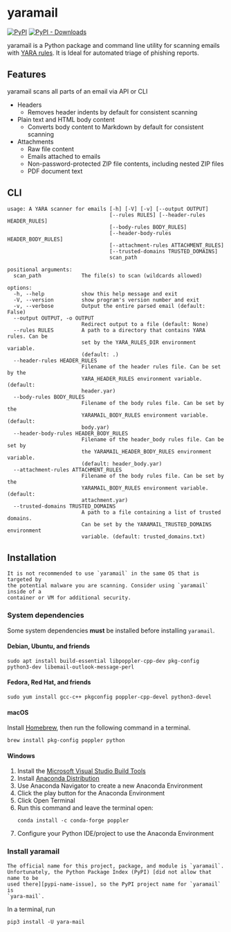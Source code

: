 # yaramail

[![PyPI](https://img.shields.io/pypi/v/yara-mail)](https://github.com/seanthegeek/yara-mail/)
[![PyPI - Downloads](https://img.shields.io/pypi/dm/yara-mail?color=blue)](https://pypistats.org/packages/yara-mail)

yaramail is a Python package and command line utility for scanning emails with
[YARA rules][yara]. It is Ideal for automated triage of phishing reports.

## Features

yaramail scans all parts of an email via API or CLI

- Headers
  -  Removes header indents by default for consistent scanning
- Plain text and HTML body content
  - Converts body content to Markdown by default for consistent scanning
- Attachments
  - Raw file content
  - Emails attached to emails
  - Non-password-protected ZIP file contents, including nested ZIP files
  - PDF document text

## CLI

```text
usage: A YARA scanner for emails [-h] [-V] [-v] [--output OUTPUT]
                                 [--rules RULES] [--header-rules HEADER_RULES]
                                 [--body-rules BODY_RULES]
                                 [--header-body-rules HEADER_BODY_RULES]
                                 [--attachment-rules ATTACHMENT_RULES]
                                 [--trusted-domains TRUSTED_DOMAINS]
                                 scan_path

positional arguments:
  scan_path             The file(s) to scan (wildcards allowed)

options:
  -h, --help            show this help message and exit
  -V, --version         show program's version number and exit
  -v, --verbose         Output the entire parsed email (default: False)
  --output OUTPUT, -o OUTPUT
                        Redirect output to a file (default: None)
  --rules RULES         A path to a directory that contains YARA rules. Can be
                        set by the YARA_RULES_DIR environment variable.
                        (default: .)
  --header-rules HEADER_RULES
                        Filename of the header rules file. Can be set by the
                        YARA_HEADER_RULES environment variable. (default:
                        header.yar)
  --body-rules BODY_RULES
                        Filename of the body rules file. Can be set by the
                        YARAMAIL_BODY_RULES environment variable. (default:
                        body.yar)
  --header-body-rules HEADER_BODY_RULES
                        Filename of the header_body rules file. Can be set by
                        the YARAMAIL_HEADER_BODY_RULES environment variable.
                        (default: header_body.yar)
  --attachment-rules ATTACHMENT_RULES
                        Filename of the body rules file. Can be set by the
                        YARAMAIL_BODY_RULES environment variable. (default:
                        attachment.yar)
  --trusted-domains TRUSTED_DOMAINS
                        A path to a file containing a list of trusted domains.
                        Can be set by the YARAMAIL_TRUSTED_DOMAINS environment
                        variable. (default: trusted_domains.txt)
```

## Installation

```{warning}
It is not recommended to use `yaramail` in the same OS that is targeted by 
the potential malware you are scanning. Consider using `yaramail` inside of a
container or VM for additional security.
```

### System dependencies

Some system dependencies **must** be installed before installing `yaramail`.

#### Debian, Ubuntu, and friends

```
sudo apt install build-essential libpoppler-cpp-dev pkg-config python3-dev libemail-outlook-message-perl
```

#### Fedora, Red Hat, and friends

```
sudo yum install gcc-c++ pkgconfig poppler-cpp-devel python3-devel
```

#### macOS

Install [Homebrew][homebrew], then run the following command in a terminal.

```
brew install pkg-config poppler python
```

#### Windows

1. Install the [Microsoft Visual Studio Build Tools][build_tools]
2. Install [Anaconda Distribution][anaconda_distribution]
3. Use Anaconda Navigator to create a new Anaconda Environment
4. Click the play button for the Anaconda Environment
5. Click Open Terminal 
6. Run this command and leave the terminal open:
   ```
   conda install -c conda-forge poppler
   ```
7. Configure your Python IDE/project to use the Anaconda Environment

### Install yaramail


```{note}
The official name for this project, package, and module is `yaramail`. 
Unfortunately, the Python Package Index (PyPI) [did not allow that name to be
used there][pypi-name-issue], so the PyPI project name for `yaramail` is 
`yara-mail`.
```

In a terminal, run

```
pip3 install -U yara-mail
```

[yara]: https://yara.readthedocs.io/en/stable/writingrules.html
[homebrew]: https://brew.sh/
[build_tools]: https://visualstudio.microsoft.com/downloads/#microsoft-visual-c-redistributable-for-visual-studio-2022
[anaconda_distribution]: https://www.anaconda.com/products/distribution
[pypi-name-issue]: https://github.com/pypa/pypi-support/issues/2098

